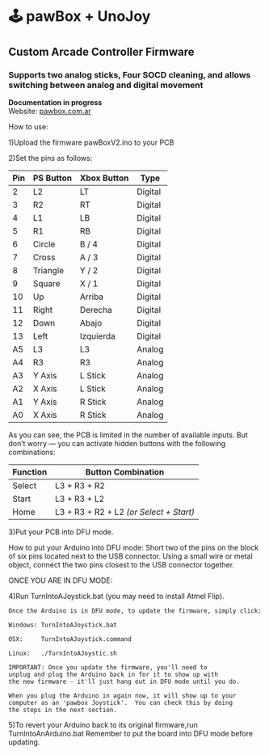 # 🕹️ pawBox + UnoJoy
## Custom Arcade Controller Firmware
### Supports two analog sticks, Four SOCD cleaning, and allows switching between analog and digital movement

**Documentation in progress**  
Website: [pawbox.com.ar](https://pawbox.com.ar)

How to use:

1)Upload the firmware pawBoxV2.ino to your PCB

2)Set the pins as follows:




| Pin | PS Button  | Xbox Button  | Type    |
|-----|------------|-------------|----------|
| 2   | L2         | LT          | Digital  |
| 3   | R2         | RT          | Digital  |
| 4   | L1         | LB          | Digital  |
| 5   | R1         | RB          | Digital  |
| 6   | Circle     | B / 4       | Digital  |
| 7   | Cross      | A / 3       | Digital  |
| 8   | Triangle   | Y / 2       | Digital  |
| 9   | Square     | X / 1       | Digital  |
| 10  | Up         | Arriba      | Digital  |
| 11  | Right      | Derecha     | Digital  |
| 12  | Down       | Abajo       | Digital  |
| 13  | Left       | Izquierda   | Digital  |
| A5  | L3         | L3          | Analog   |
| A4  | R3         | R3          | Analog   |
| A3  | Y Axis     | L Stick     | Analog   |
| A2  | X Axis     | L Stick     | Analog   |
| A1  | Y Axis     | R Stick     | Analog   |
| A0  | X Axis     | R Stick     | Analog   |

As you can see, the PCB is limited in the number of available inputs.
But don’t worry — you can activate hidden buttons with the following combinations:

| Function 	| Button Combination |
|-----------|--------------------|
| Select 	| L3 + R3 + R2 |
| Start  	| L3 + R3 + L2 |
| Home   	| L3 + R3 + R2 + L2 *(or Select + Start)* |

3)Put your PCB into DFU mode.

How to put your Arduino into DFU mode:
    Short two of the pins on the block of six pins located next to the USB connector.
    Using a small wire or metal object, connect the two pins closest to the USB connector together.

ONCE YOU ARE IN DFU MODE:

4)Run TurnIntoAJoystick.bat (you may need to install Atmel Flip).


	Once the Arduino is in DFU mode, to update the firmware, simply click:

	Windows: TurnIntoAJoystick.bat
			 
	OSX:     TurnIntoAJoystick.command
	
	Linux:   ./TurnIntoAJoystic.sh

	IMPORTANT: Once you update the firmware, you'll need to 
	unplug and plug the Arduino back in for it to show up with
	the new firmware - it'll just hang out in DFU mode until you do.

	When you plug the Arduino in again now, it will show up to your
	computer as an 'pawbox Joystick'.  You can check this by doing
	the steps in the next section.

5)To revert your Arduino back to its original firmware,run TurnIntoAnArduino.bat 
Remember to put the board into DFU mode before updating.






